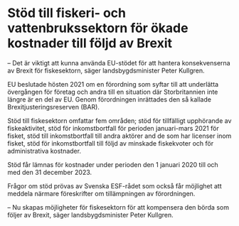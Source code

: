 # Stöd till fiskeri- och vattenbrukssektorn för ökade kostnader till följd av Brexit

– Det är viktigt att kunna använda EU-stödet för att hantera konsekvenserna av Brexit för fiskesektorn, säger landsbygdsminister Peter Kullgren.

EU beslutade hösten 2021 om en förordning som syftar till att underlätta övergången för företag och andra till en situation där Storbritannien inte längre är en del av EU. Genom förordningen inrättades den så kallade Brexitjusteringsreserven (BAR).

Stöd till fiskesektorn omfattar fem områden; stöd för tillfälligt upphörande av fiskeaktivitet, stöd för inkomstbortfall för perioden januari-mars 2021 för fisket, stöd till inkomstbortfall till andra aktörer and de som har licenser inom fisket, stöd för inkomstbortfall till följd av minskade fiskekvoter och för administrativa kostnader.

Stöd får lämnas för kostnader under perioden den 1 januari 2020 till och med den 31 december 2023.

Frågor om stöd prövas av Svenska ESF-rådet som också får möjlighet att meddela närmare föreskrifter om tillämpningen av förordningen.

– Nu skapas möjligheter för fiskesektorn för att kompensera den börda som följer av Brexit, säger landsbygdsminister Peter Kullgren.
